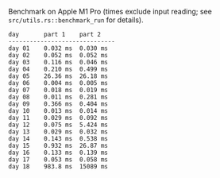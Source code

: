 Benchmark on Apple M1 Pro (times exclude input reading; see `src/utils.rs::benchmark_run` for details).

```
day       part 1    part 2
------------------------------
day 01    0.032 ms  0.030 ms
day 02    0.052 ms  0.052 ms
day 03    0.116 ms  0.046 ms
day 04    0.210 ms  0.499 ms
day 05    26.36 ms  26.18 ms
day 06    0.004 ms  0.005 ms
day 07    0.018 ms  0.019 ms
day 08    0.011 ms  0.281 ms
day 09    0.366 ms  0.404 ms
day 10    0.013 ms  0.014 ms
day 11    0.029 ms  0.092 ms
day 12    0.075 ms  5.424 ms
day 13    0.029 ms  0.032 ms
day 14    0.143 ms  0.538 ms
day 15    0.932 ms  26.87 ms
day 16    0.133 ms  0.139 ms
day 17    0.053 ms  0.058 ms
day 18    983.8 ms  15089 ms
```